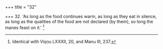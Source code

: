 +++
title = "32"

+++
32. 'As long as the food continues warm, as long as they eat in silence, as long as the qualities of the food are not declared (by them), so long the manes feast on it.' [^26] 


[^26]:  Identical with Viṣṇu LXXXII, 20, and Manu III, 237.
